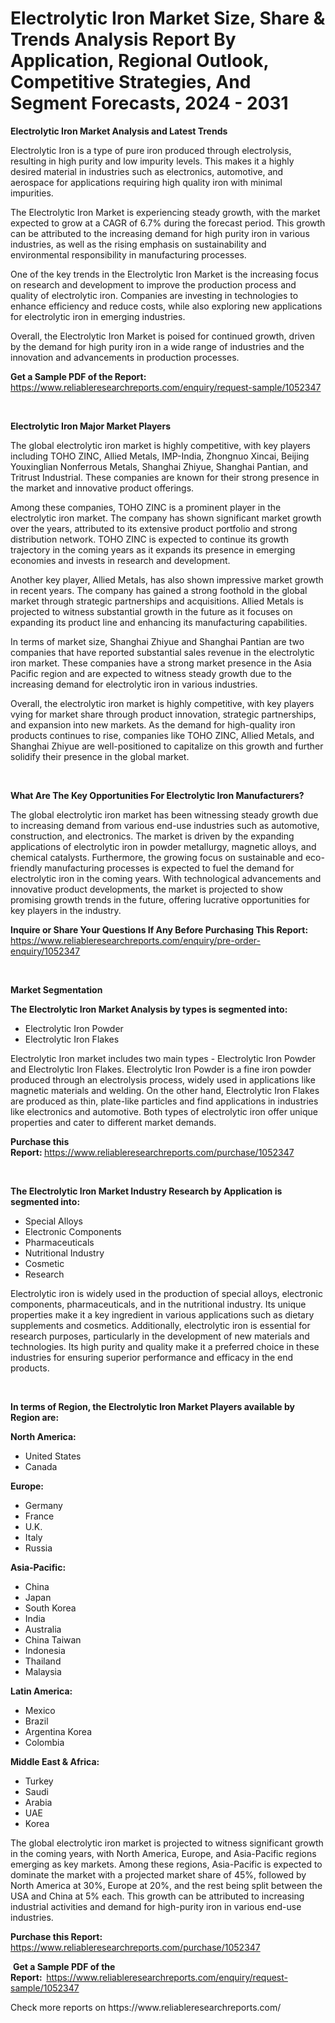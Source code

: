 <p><h1>Electrolytic Iron Market Size, Share & Trends Analysis Report By Application, Regional Outlook, Competitive Strategies, And Segment Forecasts, 2024 - 2031</h1></p><p><strong>Electrolytic Iron Market Analysis and Latest Trends</strong></p>
<p><p>Electrolytic Iron is a type of pure iron produced through electrolysis, resulting in high purity and low impurity levels. This makes it a highly desired material in industries such as electronics, automotive, and aerospace for applications requiring high quality iron with minimal impurities.</p><p>The Electrolytic Iron Market is experiencing steady growth, with the market expected to grow at a CAGR of 6.7% during the forecast period. This growth can be attributed to the increasing demand for high purity iron in various industries, as well as the rising emphasis on sustainability and environmental responsibility in manufacturing processes.</p><p>One of the key trends in the Electrolytic Iron Market is the increasing focus on research and development to improve the production process and quality of electrolytic iron. Companies are investing in technologies to enhance efficiency and reduce costs, while also exploring new applications for electrolytic iron in emerging industries.</p><p>Overall, the Electrolytic Iron Market is poised for continued growth, driven by the demand for high purity iron in a wide range of industries and the innovation and advancements in production processes.</p></p>
<p><strong>Get a Sample PDF of the Report:&nbsp;</strong> <a href="https://www.reliableresearchreports.com/enquiry/request-sample/1052347">https://www.reliableresearchreports.com/enquiry/request-sample/1052347</a></p>
<p>&nbsp;</p>
<p><strong>Electrolytic Iron Major Market Players</strong></p>
<p><p>The global electrolytic iron market is highly competitive, with key players including TOHO ZINC, Allied Metals, IMP-India, Zhongnuo Xincai, Beijing Youxinglian Nonferrous Metals, Shanghai Zhiyue, Shanghai Pantian, and Tritrust Industrial. These companies are known for their strong presence in the market and innovative product offerings.</p><p>Among these companies, TOHO ZINC is a prominent player in the electrolytic iron market. The company has shown significant market growth over the years, attributed to its extensive product portfolio and strong distribution network. TOHO ZINC is expected to continue its growth trajectory in the coming years as it expands its presence in emerging economies and invests in research and development.</p><p>Another key player, Allied Metals, has also shown impressive market growth in recent years. The company has gained a strong foothold in the global market through strategic partnerships and acquisitions. Allied Metals is projected to witness substantial growth in the future as it focuses on expanding its product line and enhancing its manufacturing capabilities.</p><p>In terms of market size, Shanghai Zhiyue and Shanghai Pantian are two companies that have reported substantial sales revenue in the electrolytic iron market. These companies have a strong market presence in the Asia Pacific region and are expected to witness steady growth due to the increasing demand for electrolytic iron in various industries.</p><p>Overall, the electrolytic iron market is highly competitive, with key players vying for market share through product innovation, strategic partnerships, and expansion into new markets. As the demand for high-quality iron products continues to rise, companies like TOHO ZINC, Allied Metals, and Shanghai Zhiyue are well-positioned to capitalize on this growth and further solidify their presence in the global market.</p></p>
<p>&nbsp;</p>
<p><strong>What Are The Key Opportunities For Electrolytic Iron Manufacturers?</strong></p>
<p><p>The global electrolytic iron market has been witnessing steady growth due to increasing demand from various end-use industries such as automotive, construction, and electronics. The market is driven by the expanding applications of electrolytic iron in powder metallurgy, magnetic alloys, and chemical catalysts. Furthermore, the growing focus on sustainable and eco-friendly manufacturing processes is expected to fuel the demand for electrolytic iron in the coming years. With technological advancements and innovative product developments, the market is projected to show promising growth trends in the future, offering lucrative opportunities for key players in the industry.</p></p>
<p><strong>Inquire or Share Your Questions If Any Before Purchasing This Report:</strong> <a href="https://www.reliableresearchreports.com/enquiry/pre-order-enquiry/1052347">https://www.reliableresearchreports.com/enquiry/pre-order-enquiry/1052347</a></p>
<p>&nbsp;</p>
<p><strong>Market Segmentation</strong></p>
<p><strong>The Electrolytic Iron Market Analysis by types is segmented into:</strong></p>
<p><ul><li>Electrolytic Iron Powder</li><li>Electrolytic Iron Flakes</li></ul></p>
<p><p>Electrolytic Iron market includes two main types - Electrolytic Iron Powder and Electrolytic Iron Flakes. Electrolytic Iron Powder is a fine iron powder produced through an electrolysis process, widely used in applications like magnetic materials and welding. On the other hand, Electrolytic Iron Flakes are produced as thin, plate-like particles and find applications in industries like electronics and automotive. Both types of electrolytic iron offer unique properties and cater to different market demands.</p></p>
<p><strong>Purchase this Report:&nbsp;</strong><a href="https://www.reliableresearchreports.com/purchase/1052347">https://www.reliableresearchreports.com/purchase/1052347</a></p>
<p>&nbsp;</p>
<p><strong>The Electrolytic Iron Market Industry Research by Application is segmented into:</strong></p>
<p><ul><li>Special Alloys</li><li>Electronic Components</li><li>Pharmaceuticals</li><li>Nutritional Industry</li><li>Cosmetic</li><li>Research</li></ul></p>
<p><p>Electrolytic iron is widely used in the production of special alloys, electronic components, pharmaceuticals, and in the nutritional industry. Its unique properties make it a key ingredient in various applications such as dietary supplements and cosmetics. Additionally, electrolytic iron is essential for research purposes, particularly in the development of new materials and technologies. Its high purity and quality make it a preferred choice in these industries for ensuring superior performance and efficacy in the end products.</p></p>
<p>&nbsp;</p>
<p><strong>In terms of Region, the Electrolytic Iron Market Players available by Region are:</strong></p>
<p>
    <p> <strong> North America: </strong>
        <ul>
            <li>United States</li>
            <li>Canada</li>
        </ul>
        </p> 
    <p> <strong> Europe: </strong>
        <ul>
            <li>Germany</li>
            <li>France</li>
            <li>U.K.</li>
            <li>Italy</li>
            <li>Russia</li>
        </ul>
        </p> 
    <p> <strong> Asia-Pacific: </strong>
        <ul>
            <li>China</li>
            <li>Japan</li>
            <li>South Korea</li>
            <li>India</li>
            <li>Australia</li>
            <li>China Taiwan</li>
            <li>Indonesia</li>
            <li>Thailand</li>
            <li>Malaysia</li>
        </ul>
        </p> 
    <p> <strong> Latin America: </strong>
        <ul>
            <li>Mexico</li>
            <li>Brazil</li>
            <li>Argentina Korea</li>
            <li>Colombia</li>
        </ul>
        </p> 
    <p> <strong> Middle East & Africa: </strong>
        <ul>
            <li>Turkey</li>
            <li>Saudi</li>
            <li>Arabia</li>
            <li>UAE</li>
            <li>Korea</li>
        </ul>
    </p>
    </p>
<p><p>The global electrolytic iron market is projected to witness significant growth in the coming years, with North America, Europe, and Asia-Pacific regions emerging as key markets. Among these regions, Asia-Pacific is expected to dominate the market with a projected market share of 45%, followed by North America at 30%, Europe at 20%, and the rest being split between the USA and China at 5% each. This growth can be attributed to increasing industrial activities and demand for high-purity iron in various end-use industries.</p></p>
<p><strong>Purchase this Report: </strong><a href="https://www.reliableresearchreports.com/purchase/1052347">https://www.reliableresearchreports.com/purchase/1052347</a></p>
<p>&nbsp;<strong>Get a Sample PDF of the Report:&nbsp;&nbsp;</strong><a href="https://www.reliableresearchreports.com/enquiry/request-sample/1052347">https://www.reliableresearchreports.com/enquiry/request-sample/1052347</a></p>
<p><strong></strong></p>
<p>Check more reports on https://www.reliableresearchreports.com/</p>